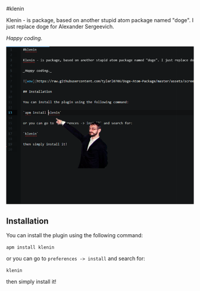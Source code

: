 #klenin

Klenin - is package, based on another stupid atom package named "doge". I just replace doge for Alexander Sergeevich.

_Happy coding._

![klenin](https://raw.githubusercontent.com/kleninrepo/klenin_doge/master/assets/screen_shot.png)

## Installation

You can install the plugin using the following command:

`apm install klenin`

or you can go to `preferences -> install` and search for:

`klenin`

then simply install it!
